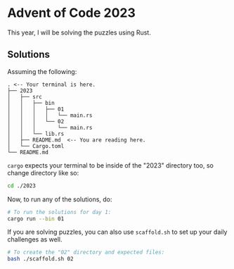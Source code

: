 # Advent of Code 2023

This year, I will be solving the puzzles using Rust.

## Solutions

Assuming the following:

```
. <-- Your terminal is here.
├── 2023
│   ├── src
│   │   ├── bin
│   │   │   ├── 01
│   │   │   │   └── main.rs
│   │   │   └── 02
│   │   │       └── main.rs
│   │   └── lib.rs
│   ├── README.md  <-- You are reading here.
│   └── Cargo.toml
└── README.md
```

`cargo` expects your terminal to be inside of the "2023" directory too, so
change directory like so:

```bash
cd ./2023
```

Now, to run any of the solutions, do:

```bash
# To run the solutions for day 1:
cargo run --bin 01
```

If you are solving puzzles, you can also use `scaffold.sh` to set up your daily
challenges as well.

```bash
# To create the "02" directory and expected files:
bash ./scaffold.sh 02
```
